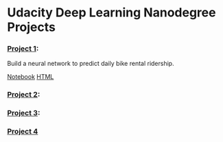 # Udacity Deep Learning Nanodegree Projects


### [Project 1](neural-network):
Build a neural network to predict daily bike rental ridership.
 
[Notebook](neural-network/dlnd-your-first-neural-network.ipynb)
[HTML](neural-network/dlnd-your-first-neural-network.html)


### [Project 2](image-classification):

### [Project 3](tv_script_generation):

### [Project 4](language-translation)
